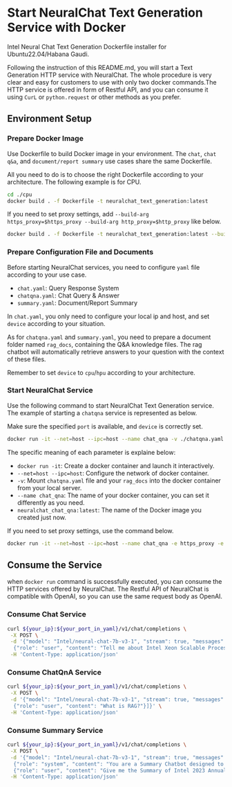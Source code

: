 # Start NeuralChat Text Generation Service with Docker
Intel Neural Chat Text Generation Dockerfile installer for Ubuntu22.04/Habana Gaudi.

Following the instruction of this README.md, you will start a Text Generation HTTP service with NeuralChat. The whole procedure is very clear and easy for customers to use with only two docker commands.The HTTP service is offered in form of Restful API, and you can consume it using `CurL` or `python.request` or other methods as you prefer.

## Environment Setup

### Prepare Docker Image
Use Dockerfile to build Docker image in your environment. The `chat`, `chat q&a`, and `document/report summary` use cases share the same Dockerfile. 

All you need to do is to choose the right Dockerfile according to your architecture. The following example is for CPU.
```bash
cd ./cpu
docker build . -f Dockerfile -t neuralchat_text_generation:latest
```
If you need to set proxy settings, add `--build-arg https_proxy=$https_proxy --build-arg http_proxy=$http_proxy` like below.
```bash
docker build . -f Dockerfile -t neuralchat_text_generation:latest --build-arg https_proxy=$https_proxy --build-arg http_proxy=$http_proxy
```  

### Prepare Configuration File and Documents
Before starting NeuralChat services, you need to configure `yaml` file according to your use case. 

- `chat.yaml`: Query Response System
- `chatqna.yaml`: Chat Query & Answer
- `summary.yaml`: Document/Report Summary

In `chat.yaml`, you only need to configure your local ip and host, and set `device` according to your situation.

As for `chatqna.yaml` and `summary.yaml`, you need to prepare a document folder named `rag_docs`, containing the Q&A knowledge files. The rag chatbot will automatically retrieve answers to your question with the context of these files.

Remember to set `device` to `cpu`/`hpu` according to your architecture.


### Start NeuralChat Service
Use the following command to start NeuralChat Text Generation service. The example of starting a `chatqna` service is represented as below.

Make sure the specified `port` is available, and `device` is correctly set.

```bash
docker run -it --net=host --ipc=host --name chat_qna -v ./chatqna.yaml:/chatqna.yaml -v ./rag_docs:/rag_docs neuralchat_chat_qna:latest
```
The specific meaning of each parameter is explaine below:
- `docker run -it`: Create a docker container and launch it interactively.
- `--net=host --ipc=host`: Configure the network of docker container.
- `-v`: Mount `chatqna.yaml` file and your `rag_docs` into the docker container from your local server.
- `--name chat_qna`: The name of your docker container, you can set it differently as you need.
- `neuralchat_chat_qna:latest`: The name of the Docker image you created just now.

If you need to set proxy settings, use the command below.
```bash
docker run -it --net=host --ipc=host --name chat_qna -e https_proxy -e http_proxy -e HTTPS_PROXY -e HTTP_PROXY -e no_proxy -e NO_PROXY -v ./chatqna.yaml:/chatqna.yaml -v ./rag_docs:/rag_docs neuralchat_chat_qna:latest
```


## Consume the Service
when `docker run` command is successfully executed, you can consume the HTTP services offered by NeuralChat. The Restful API of NeuralChat is compatible with OpenAI, so you can use the same request body as OpenAI.

### Consume Chat Service
```bash
curl ${your_ip}:${your_port_in_yaml}/v1/chat/completions \
 -X POST \
 -d '{"model": "Intel/neural-chat-7b-v3-1", "stream": true, "messages": [
  {"role": "user", "content": "Tell me about Intel Xeon Scalable Processors."}]}' \
 -H 'Content-Type: application/json'
```


### Consume ChatQnA Service
```bash
curl ${your_ip}:${your_port_in_yaml}/v1/chat/completions \
 -X POST \
 -d '{"model": "Intel/neural-chat-7b-v3-1", "stream": true, "messages": [
  {"role": "user", "content": "What is RAG?"}]}' \
 -H 'Content-Type: application/json'
```

### Consume Summary Service
```bash
curl ${your_ip}:${your_port_in_yaml}/v1/chat/completions \
 -X POST \
 -d '{"model": "Intel/neural-chat-7b-v3-1", "stream": true, "messages": [
  {"role": "system", "content": "You are a Summary Chatbot designed to help users quickly understand the main points of given texts. Your primary skill is summarization, which involves condensing lengthy information into concise, easily digestible summaries. When users provide you with text, whether it is an article, a document, or any form of written content, your task is to analyze the content and produce a summary that captures the essential information and key points. You should ensure that your summaries are accurate, neutral, and free from personal opinions or interpretations. Your goal is to save users time and make information more accessible by highlighting the most important aspects of the content they are interested in."},
  {"role": "user", "content": "Give me the Summary of Intel 2023 Annual Report."}]}' \
 -H 'Content-Type: application/json'
```
